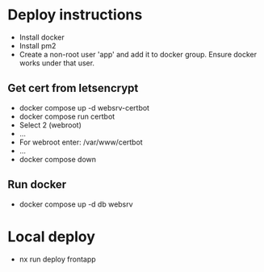 # Deploy instructions
- Install docker
- Install pm2
- Create a non-root user 'app' and add it to docker group. Ensure docker works under that user.
## Get cert from letsencrypt
- docker compose up -d websrv-certbot
- docker compose run certbot
- Select 2 (webroot)
- ...
- For webroot enter: /var/www/certbot
- ...
- docker compose down

## Run docker
- docker compose up -d db websrv

# Local deploy
- nx run deploy frontapp
